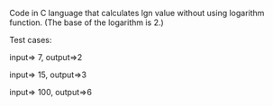 Code in C language that calculates lgn value without using logarithm function.
(The base of the logarithm is 2.)

Test cases: 

input=> 7, output=>2

input=> 15, output=>3

input=> 100, output=>6
